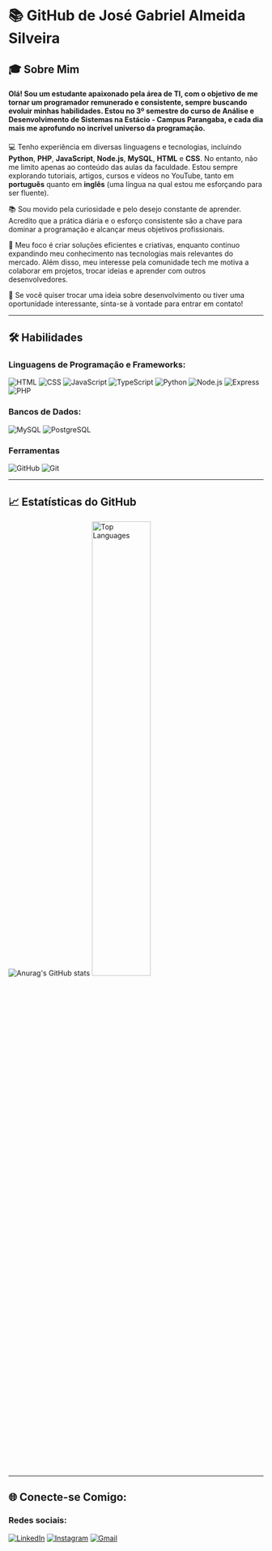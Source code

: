 <h1> 📚 GitHub de <strong>José Gabriel Almeida Silveira</strong> </h1>

## 🎓 Sobre Mim

#### Olá! Sou um estudante apaixonado pela área de TI, com o objetivo de me tornar um programador remunerado e consistente, sempre buscando evoluir minhas habilidades. Estou no 3º semestre do curso de **Análise e Desenvolvimento de Sistemas** na **Estácio - Campus Parangaba**, e cada dia mais me aprofundo no incrível universo da programação.  

💻 Tenho experiência em diversas linguagens e tecnologias, incluindo **Python**, **PHP**, **JavaScript**, **Node.js**, **MySQL**, **HTML** e **CSS**. No entanto, não me limito apenas ao conteúdo das aulas da faculdade. Estou sempre explorando tutoriais, artigos, cursos e vídeos no YouTube, tanto em **português** quanto em **inglês** (uma língua na qual estou me esforçando para ser fluente).  

📚 Sou movido pela curiosidade e pelo desejo constante de aprender. Acredito que a prática diária e o esforço consistente são a chave para dominar a programação e alcançar meus objetivos profissionais.  

🌟 Meu foco é criar soluções eficientes e criativas, enquanto continuo expandindo meu conhecimento nas tecnologias mais relevantes do mercado. Além disso, meu interesse pela comunidade tech me motiva a colaborar em projetos, trocar ideias e aprender com outros desenvolvedores.  

📩 Se você quiser trocar uma ideia sobre desenvolvimento ou tiver uma oportunidade interessante, sinta-se à vontade para entrar em contato!

---

## 🛠️ Habilidades

### Linguagens de Programação e Frameworks:

![HTML](https://img.shields.io/badge/HTML5-E34F26?style=for-the-badge&logo=html5&logoColor=white)
![CSS](https://img.shields.io/badge/CSS3-1572B6?style=for-the-badge&logo=css3&logoColor=white)
![JavaScript](https://img.shields.io/badge/JavaScript-F7DF1E?style=for-the-badge&logo=javascript&logoColor=black)
![TypeScript](https://img.shields.io/badge/TypeScript-007ACC?style=for-the-badge&logo=typescript&logoColor=white)
![Python](https://img.shields.io/badge/python-3670A0?style=for-the-badge&logo=python&logoColor=ffdd54)
![Node.js](https://img.shields.io/badge/Node.js-339933?style=for-the-badge&logo=node.js&logoColor=white)
![Express](https://img.shields.io/badge/express.js-%23404d59.svg?style=for-the-badge&logo=express&logoColor=%2361DAFB)
![PHP](https://img.shields.io/badge/PHP-777BB4?style=for-the-badge&logo=php&logoColor=white)


### Bancos de Dados:
![MySQL](https://img.shields.io/badge/MySQL-4479A1?style=for-the-badge&logo=mysql&logoColor=white)
![PostgreSQL](https://img.shields.io/badge/PostgreSQL-336791?style=for-the-badge&logo=postgresql&logoColor=white)


### Ferramentas
![GitHub](https://img.shields.io/badge/GitHub-181717?style=for-the-badge&logo=github&logoColor=white)
![Git](https://img.shields.io/badge/GIT-E44C30?style=for-the-badge&logo=git&logoColor=white)

---

## 📈 Estatísticas do GitHub

![Anurag's GitHub stats](https://github-readme-stats.vercel.app/api?username=zielisgabriel&show_icons=true&theme=tokyonight)
<span>
  <img width=48% src="https://github-readme-stats.vercel.app/api/top-langs/?username=zielisgabriel&show_icons=true&theme=dracula&layout=compact" alt="Top Languages" />
</span>

---

## 🌐 Conecte-se Comigo:

### Redes sociais:
[![LinkedIn](https://img.shields.io/badge/LinkedIn-0077B5?style=for-the-badge&logo=linkedin&logoColor=white)](https://www.linkedin.com/in/josgabrielalmeida)
[![Instagram](https://img.shields.io/badge/-Instagram-%23E4405F?style=for-the-badge&logo=instagram&logoColor=white)](https://www.instagram.com/zielis085)
[![Gmail](https://img.shields.io/badge/Gmail-333333?style=for-the-badge&logo=gmail&logoColor=red)](mailto:josegabrielas0586@gmail.com)
